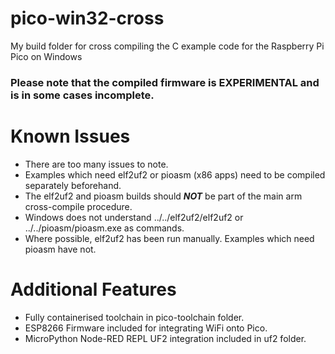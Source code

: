 # pico-win32-cross
My build folder for cross compiling the C example code for the Raspberry Pi Pico on Windows

### Please note that the compiled firmware is EXPERIMENTAL and is in some cases incomplete. ###

# Known Issues
 * There are too many issues to note.
 * Examples which need elf2uf2 or pioasm (x86 apps) need to be compiled separately beforehand.
 * The elf2uf2 and pioasm builds should ***NOT*** be part of the main arm cross-compile procedure.
 * Windows does not understand ../../elf2uf2/elf2uf2 or ../../pioasm/pioasm.exe as commands.
 * Where possible, elf2uf2 has been run manually. Examples which need pioasm have not.

# Additional Features
 * Fully containerised toolchain in pico-toolchain folder.
 * ESP8266 Firmware included for integrating WiFi onto Pico.
 * MicroPython Node-RED REPL UF2 integration included in uf2 folder.
